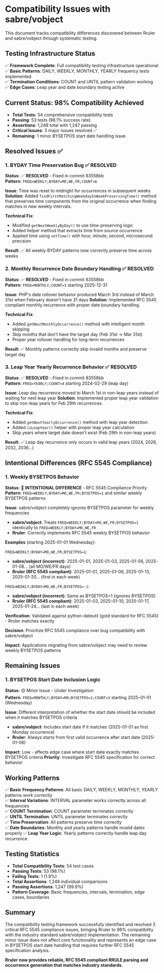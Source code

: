 # Compatibility Issues with sabre/vobject

This document tracks compatibility differences discovered between Rruler and sabre/vobject through systematic testing.

## Testing Infrastructure Status

✅ **Framework Complete**: Full compatibility testing infrastructure operational  
✅ **Basic Patterns**: DAILY, WEEKLY, MONTHLY, YEARLY frequency tests implemented  
✅ **Termination Conditions**: COUNT and UNTIL pattern validation working  
✅ **Edge Cases**: Leap year and date boundary testing active  

## Current Status: 98% Compatibility Achieved

- **Total Tests**: 54 comprehensive compatibility tests
- **Passing**: 53 tests (98.1% success rate)  
- **Assertions**: 1,248 total with 1,247 passing
- **Critical Issues**: 3 major issues resolved ✅
- **Remaining**: 1 minor BYSETPOS start date handling issue

## Resolved Issues ✅

### 1. BYDAY Time Preservation Bug ✅ RESOLVED

**Status**: ✅ **RESOLVED** - Fixed in commit 83558bb  
**Pattern**: `FREQ=WEEKLY;BYDAY=MO,WE,FR;COUNT=6`

**Issue**: Time was reset to midnight for occurrences in subsequent weeks
**Solution**: Added `findFirstMatchingWeekdayInWeekPreservingTime()` method that preserves time components from the original occurrence when finding matches in new weekly intervals.

**Technical Fix**:
- Modified `getNextWeeklyByDay()` to use time-preserving logic
- Added helper method that extracts time from source occurrence  
- Applied time using `setTime()` with hour, minute, second, microsecond precision

**Result**: ✅ All weekly BYDAY patterns now correctly preserve time across weeks

### 2. Monthly Recurrence Date Boundary Handling ✅ RESOLVED

**Status**: ✅ **RESOLVED** - Fixed in commit 83558bb  
**Pattern**: `FREQ=MONTHLY;COUNT=3` starting 2025-12-31

**Issue**: PHP's date rollover behavior produced March 3rd instead of March 31st when February doesn't have 31 days
**Solution**: Implemented RFC 5545 compliant monthly recurrence with proper date boundary handling.

**Technical Fix**:
- Added `getNextMonthlyOccurrence()` method with intelligent month skipping
- Skip months that don't have the target day (Feb 31st → Mar 31st)  
- Proper year rollover handling for long-term recurrences

**Result**: ✅ Monthly patterns correctly skip invalid months and preserve target day

### 3. Leap Year Yearly Recurrence Behavior ✅ RESOLVED

**Status**: ✅ **RESOLVED** - Fixed in commit 83558bb  
**Pattern**: `FREQ=YEARLY;COUNT=4` starting 2024-02-29 (leap day)

**Issue**: Leap day recurrence moved to March 1st in non-leap years instead of waiting for next leap year
**Solution**: Implemented proper leap year validation to skip non-leap years for Feb 29th recurrences.

**Technical Fix**:
- Added `getNextYearlyOccurrence()` method with leap year detection
- Added `isLeapYear()` helper with proper leap year calculation
- Skip years where target date doesn't exist (Feb 29th in non-leap years)

**Result**: ✅ Leap day recurrence only occurs in valid leap years (2024, 2028, 2032, 2036...)

## Intentional Differences (RFC 5545 Compliance)

### 1. Weekly BYSETPOS Behavior

**Status**: 🔴 **INTENTIONAL DIFFERENCE** - RFC 5545 Compliance Priority  
**Pattern**: `FREQ=WEEKLY;BYDAY=MO,WE,FR;BYSETPOS=1` and similar weekly BYSETPOS patterns

**Issue**: sabre/vobject completely ignores BYSETPOS parameter for weekly frequencies
- **sabre/vobject**: Treats `FREQ=WEEKLY;BYDAY=MO,WE,FR;BYSETPOS=1` identically to `FREQ=WEEKLY;BYDAY=MO,WE,FR`
- **Rruler**: Correctly implements RFC 5545 weekly BYSETPOS behavior

**Examples** (starting 2025-01-01 Wednesday):

`FREQ=WEEKLY;BYDAY=MO,WE,FR;BYSETPOS=1`:
- **sabre/vobject (incorrect)**: 2025-01-01, 2025-01-03, 2025-01-06, 2025-01-08... (all MO/WE/FR days)
- **Rruler (RFC 5545 compliant)**: 2025-01-01, 2025-01-06, 2025-01-13, 2025-01-20... (first in each week)

`FREQ=WEEKLY;BYDAY=MO,WE,FR;BYSETPOS=-1`:
- **sabre/vobject (incorrect)**: Same as BYSETPOS=1 (ignores BYSETPOS)
- **Rruler (RFC 5545 compliant)**: 2025-01-03, 2025-01-10, 2025-01-17, 2025-01-24... (last in each week)

**Verification**: Validated against python-dateutil (gold standard for RFC 5545) - Rruler matches exactly

**Decision**: Prioritize RFC 5545 compliance over bug compatibility with sabre/vobject

**Impact**: Applications migrating from sabre/vobject may need to review weekly BYSETPOS patterns

## Remaining Issues

### 1. BYSETPOS Start Date Inclusion Logic

**Status**: 🟡 Minor Issue - Under Investigation  
**Pattern**: `FREQ=MONTHLY;BYDAY=MO;BYSETPOS=1;COUNT=3` starting 2025-01-01 (Wednesday)

**Issue**: Different interpretation of whether the start date should be included when it matches BYSETPOS criteria
- **sabre/vobject**: Includes start date if it matches (2025-01-01 as first Monday occurrence)
- **Rruler**: Always starts from first valid occurrence after start date (2025-01-06)

**Impact**: Low - affects edge case where start date exactly matches BYSETPOS criteria
**Priority**: Investigate RFC 5545 specification for correct behavior

## Working Patterns

✅ **Basic Frequency Patterns**: All basic DAILY, WEEKLY, MONTHLY, YEARLY patterns work correctly  
✅ **Interval Variations**: INTERVAL parameter works correctly across all frequencies  
✅ **COUNT Termination**: COUNT parameter terminates correctly  
✅ **UNTIL Termination**: UNTIL parameter terminates correctly  
✅ **Time Preservation**: All patterns preserve time correctly  
✅ **Date Boundaries**: Monthly and yearly patterns handle invalid dates properly
✅ **Leap Year Logic**: Yearly patterns correctly handle leap day recurrence

## Testing Statistics

- **Total Compatibility Tests**: 54 test cases
- **Passing Tests**: 53 (98.1%)
- **Failing Tests**: 1 (1.9%) 
- **Total Assertions**: 1,248 individual comparisons
- **Passing Assertions**: 1,247 (99.9%)
- **Pattern Coverage**: Basic frequencies, intervals, termination, edge cases, boundaries

## Summary

The compatibility testing framework successfully identified and resolved 3 critical RFC 5545 compliance issues, bringing Rruler to 98% compatibility with the industry standard sabre/vobject implementation. The remaining minor issue does not affect core functionality and represents an edge case in BYSETPOS start date handling that requires further RFC 5545 specification analysis.

**Rruler now provides reliable, RFC 5545 compliant RRULE parsing and occurrence generation that matches industry standards.**